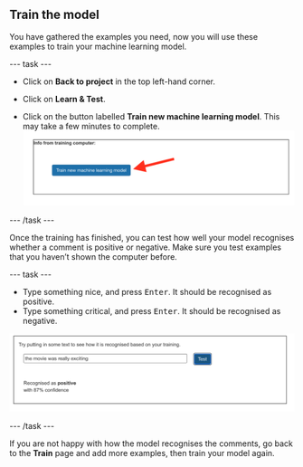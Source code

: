 ## Train the model

You have gathered the examples you need, now you will use these examples to train your machine learning model.

--- task ---

+ Click on **Back to project** in the top left-hand corner.

+ Click on **Learn & Test**.

+ Click on the button labelled **Train new machine learning model**. This may take a few minutes to complete.
![Arrow pointing to button saying Train new machine learning model](images/train-new-model.png)

--- /task ---

Once the training has finished, you can test how well your model recognises whether a comment is positive or negative. Make sure you test examples that you haven’t shown the computer before. 

--- task ---

+ Type something nice, and press <kbd>Enter</kbd>. It should be recognised as positive.
+ Type something critical, and press <kbd>Enter</kbd>. It should be recognised as negative.

![The text 'The movie was really exciting' recognised as positive with 87% confidence](images/movie-exciting.png)

--- /task ---

If you are not happy with how the model recognises the comments, go back to the **Train** page and add more examples, then train your model again.

